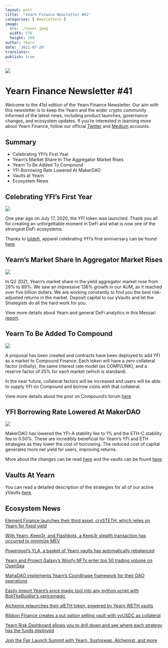 ```yaml
---
layout: post
title:  "Yearn Finance Newsletter #41"
categories: [ Newsletters ]
image:
  src: ./cover.jpeg
  width: 576
  height: 288
author: Yearn
date: '2021-07-20'
translator:
publish: true
---
```


![](/_posts/_newsletters/Yearn-Finance-Newsletter-41/image1.png)

# Yearn Finance Newsletter #41

Welcome to the 41st edition of the Yearn Finance Newsletter. Our aim with this newsletter is to keep the Yearn and the wider crypto community informed of the latest news, including product launches, governance changes, and ecosystem updates. If you’re interested in learning more about Yearn Finance, follow our official [Twitter](https://twitter.com/iearnfinance) and [Medium](https://medium.com/iearn) accounts.

## Summary

- Celebrating YFI’s First Year
- Yearn’s Market Share In The Aggregator Market Rises
- Yearn To Be Added To Compound
- YFI Borrowing Rate Lowered At MakerDAO
- Vaults at Yearn
- Ecosystem News

## Celebrating YFI’s First Year

![](/_posts/_newsletters/Yearn-Finance-Newsletter-41/image5.png)

One year ago on July 17, 2020, the YFI token was launched. Thank you all for creating an unforgettable moment in DeFi and what is now one of the strongest DeFi ecosystems.

Thanks to [loldefi](https://twitter.com/loldefi), apparel celebrating YFI’s first anniversary can be found [here](https://ymerch.finance/).

## Yearn’s Market Share In Aggregator Market Rises

![](/_posts/_newsletters/Yearn-Finance-Newsletter-41/image4.png)

In Q2 2021, Yearn’s market share in the yield aggregator market rose from 29% to 69%. We saw an impressive 136% growth in our AUM, as it reached over five billion dollars. We are working constantly to find you the best risk-adjusted returns in the market. Deposit capital to our yVaults and let the Strategists do all the hard work for you.

View more details about Yearn and general DeFi analytics in this Messari [report](https://messari.io/article/q2-21-defi-review?utm_source=ryanwatkins_&utm_medium=tweet&utm_campaign=q2-21-defi-review).

## Yearn To Be Added To Compound

![](/_posts/_newsletters/Yearn-Finance-Newsletter-41/image3.png)

A proposal has been created and contracts have been deployed to add YFI as a market to Compound Finance. Each token will have a zero collateral factor (initially), the same interest rate model (as COMP/LINK), and a reserve factor of 25% for each market (which is standard).

In the near future, collateral factors will be increased and users will be able to supply YFI on Compound and borrow coins with that collateral.

View more details about the post on Compound’s forum [here](https://www.comp.xyz/t/add-markets-mkr-aave-sushi-yfi/1977).

## YFI Borrowing Rate Lowered At MakerDAO

![](/_posts/_newsletters/Yearn-Finance-Newsletter-41/image2.png)

MakerDAO has lowered the YFI-A stability fee to 1% and the ETH-C stability fee to 0.50%. These are incredibly beneficial for Yearn’s YFI and ETH strategies as they lower the cost of borrowing. The reduced cost of capital generates more net yield for users, improving returns.

More about the changes can be read [here](https://forum.makerdao.com/t/maker-relay-ep-53/9305) and the vaults can be found [here](https://yearn.finance/vaults).

## Vaults At Yearn

You can read a detailed description of the strategies for all of our active yVaults [here](https://medium.com/yearn-state-of-the-vaults/the-vaults-at-yearn-9237905ffed3).

## Ecosystem News

[Element Finance launches their third asset, crvSTETH, which relies on Yearn for fixed yield](https://twitter.com/element_fi/status/1414990472569831427)

[With Yearn, Keep3r, and Flashbots, a Keep3r stealth transaction has occurred to minimize MEV](https://twitter.com/lbertenasco/status/1415016369771491330)

[Powerpool’s YLA, a basket of Yearn vaults has automatically rebalanced](https://twitter.com/powerpoolcvp/status/1414682829359812615)

[Yearn and Project Galaxy’s Woofy NFTs enter top 50 trading volume on OpenSea](https://twitter.com/ProjectGalaxyHQ/status/1414868634862710789)

[MahaDAO implements Yearn’s Coordinape framework for their DAO operations](https://twitter.com/TheMahaDAO/status/1414620121528680451)

[Easily import Yearn’s price magic tool into any python script with BobTheBuidler’s ypricemagic](https://github.com/BobTheBuidler/ypricemagic)

[Alchemix relaunches their alETH token, powered by Yearn WETH vaults](https://twitter.com/AlchemixFi/status/1414647769470443521)

[Ribbon FInance creates a put option selling vault with yvUSDC as collateral](https://twitter.com/ribbonfinance/status/1415298793419968513)

[Yearn Risk Dashboard allows you to drill down and see where each strategy has the funds deployed](https://yearn-finance.vercel.app/system/vault/0x19D3364A399d251E894aC732651be8B0E4e85001)

[Join the Fair Launch Summit with Yearn, Sushiswap, Alchemist, and more](https://twitter.com/_alchemistcoin/status/1415646390978453508)
